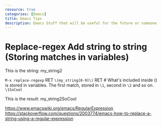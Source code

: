 ```yaml
---
resource: true
categories: [Emacs]
title: Emacs Tips
description: Emacs Stuff that will be useful for the future or someone.
---
```


Replace-regex Add string to string (Storing matches in variables)
===

This is the string:
my_string2

`M-x replace-regexp` RET
`\(my_string[0-9]\)` RET   # What's included inside () is stored in variables. The first match, stored in `\1`, second in `\2` and so on.
`\1SoCool`

This is the result:
my_string2SoCool

https://www.emacswiki.org/emacs/RegularExpression
https://stackoverflow.com/questions/2003774/emacs-how-to-replace-a-string-using-a-regular-expression

